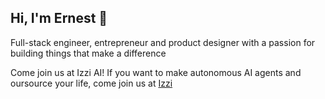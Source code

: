 ## Hi, I'm Ernest 👋

Full-stack engineer, entrepreneur and product designer with a passion for building things that make a difference

Come join us at Izzi AI!
If you want to make autonomous AI agents and oursource your life, come join us at [Izzi](https://github.com/ernestmeach1/izzi/)
